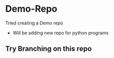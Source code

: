 # Demo-Repo
  Tried creating a Demo repo
  * Will be adding new repo for python programs
## Try Branching on this repo
